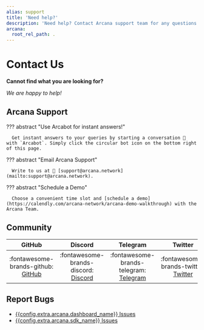 ```yaml
---
alias: support
title: 'Need help?'
description: 'Need help? Contact Arcana support team for any questions. We are happy to help!'
arcana:
  root_rel_path: .
---
```


# Contact Us

**Cannot find what you are looking for?**

*We are happy to help!*

## Arcana Support

??? abstract "Use Arcabot for instant answers!"

      Get instant answers to your queries by starting a conversation 💬 with `Arcabot`. Simply click the circular bot icon on the bottom right of this page. 
      
??? abstract "Email Arcana Support"

      Write to us at 📨 [support@arcana.network](mailto:support@arcana.network). 

??? abstract "Schedule a Demo"

      Choose a convenient time slot and [schedule a demo](https://calendly.com/arcana-network/arcana-demo-walkthrough) with the Arcana Team.

## Community

| GitHub | Discord | Telegram | Twitter |
| :---: | :---: | :---: | :---: |
| :fontawesome-brands-github: [GitHub](https://github.com/orgs/arcana-network/discussions) | :fontawesome-brands-discord: [Discord](https://discord.gg/6g7fQvEpdy) | :fontawesome-brands-telegram: [Telegram](https://t.me/ArcanaNetwork) | :fontawesome-brands-twitter: [Twitter](https://twitter.com/arcananetwork) | 

## Report Bugs

* [{{config.extra.arcana.dashboard_name}} Issues](https://github.com/arcana-network/developer-dashboard/issues)
* [{{config.extra.arcana.sdk_name}} Issues](https://github.com/arcana-network/auth/issues)